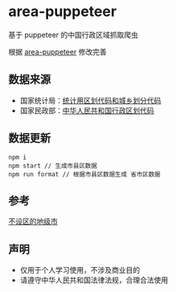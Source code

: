 

# area-puppeteer
基于 puppeteer 的中国行政区域抓取爬虫

根据 [area-puppeteer](https://github.com/dwqs/area-puppeteer) 修改完善

## 数据来源
* 国家统计局：[统计用区划代码和城乡划分代码](http://www.stats.gov.cn/tjsj/tjbz/tjyqhdmhcxhfdm/2021/index.html)
* 国家民政部：[中华人民共和国行政区划代码](http://www.mca.gov.cn/article/sj/tjbz/a/)

## 数据更新

```
npm i
npm start // 生成市县区数据
npm run format // 根据市县区数据生成 省市区数据
```



## 参考



[不设区的地级市](https://baike.baidu.com/item/%E4%B8%8D%E8%AE%BE%E5%8C%BA%E7%9A%84%E5%B8%82)



## 声明

- 仅用于个人学习使用，不涉及商业目的
- 请遵守中华人民共和国法律法规，合理合法使用


